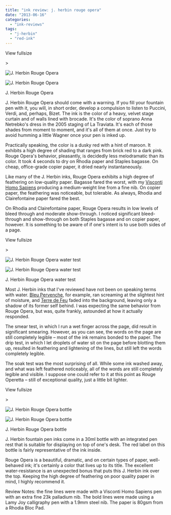 ```yaml
---
title: "ink review: j. herbin rouge opera"
date: "2013-06-16"
categories: 
  - "ink-reviews"
tags: 
  - "j-herbin"
  - "red-ink"
---
```


View fullsize

\>

<img src="https://images.squarespace-cdn.com/content/v1/4ff3a147e4b0d277e95412d1/1371412086616-1QEMP5XEKBFKEZH4VFE9/j+herbin+rouge+opera.jpg" alt="J. Herbin Rouge Opera" />

![J. Herbin Rouge Opera](https://images.squarespace-cdn.com/content/v1/4ff3a147e4b0d277e95412d1/1371412086616-1QEMP5XEKBFKEZH4VFE9/j+herbin+rouge+opera.jpg)

J. Herbin Rouge Opera

J. Herbin Rouge Opera should come with a warning. If you fill your fountain pen with it, you will, in short order, develop a compulsion to listen to Puccini, Verdi, and, perhaps, Bizet. The ink is the color of a heavy, velvet stage curtain and of walls lined with brocade. It's the color of soprano Anna Netrebko's dress in the 2005 staging of La Traviata. It's each of those shades from moment to moment, and it's all of them at once. Just try to avoid humming a little Wagner once your pen is inked up.

Practically speaking, the color is a dusky red with a hint of maroon. It exhibits a high degree of shading that ranges from brick red to a dark pink. Rouge Opera's behavior, pleasantly, is decidedly less melodramatic than its color. It took 4 seconds to dry on Rhodia paper and Staples bagasse. On cheap, office-grade copier paper, it dried nearly instantaneously.

Like many of the J. Herbin inks, Rouge Opera exhibits a high degree of feathering on low-quality paper. Bagasse fared the worst, with my [Visconti Homo Sapiens](/blog/2011/11/20/pen-review-visconti-homo-sapiens.html) producing a medium-weight line from a fine nib. On copier paper, the feathering was noticeable, but tolerable. As always, Rhodia and Clairefontaine paper fared the best.

On Rhodia and Clairefontaine paper, Rouge Opera results in low levels of bleed through and moderate show-through. I noticed significant bleed-through and show-through on both Staples bagasse and on copier paper, however. It is something to be aware of if one's intent is to use both sides of a page.

View fullsize

\>

<img src="https://images.squarespace-cdn.com/content/v1/4ff3a147e4b0d277e95412d1/1371412157088-86156LV1WX9X34JV43KX/j+herbin+rouge+opera+water+test.jpg" alt="J. Herbin Rouge Opera water test" />

![J. Herbin Rouge Opera water test](https://images.squarespace-cdn.com/content/v1/4ff3a147e4b0d277e95412d1/1371412157088-86156LV1WX9X34JV43KX/j+herbin+rouge+opera+water+test.jpg)

J. Herbin Rouge Opera water test

Most J. Herbin inks that I've reviewed have not been on speaking terms with water. [Bleu Pervenche](/blog/2013/1/1/ink-review-j-herbin-bleu-pervenche), for example, ran screaming at the slightest hint of moisture, and [Terre de Feu](/blog/2011/1/3/ink-review-j-herbin-terre-de-feu.html) faded into the background, leaving only a shadow of its former self behind. I was expecting the same behavior from Rouge Opera, but was, quite frankly, astounded at how it actually responded.

The smear test, in which I run a wet finger across the page, did result in significant smearing. However, as you can see, the words on the page are still completely legible – most of the ink remains bonded to the paper. The drip test, in which I let droplets of water sit on the page before blotting them up, resulted in feathering and lightening of the lines, but still left the words completely legible.

The soak test was the most surprising of all. While some ink washed away, and what was left feathered noticeably, all of the words are still completely legible and visible. I suppose one could refer to it at this point as Rouge Operetta – still of exceptional quality, just a little bit lighter.

View fullsize

\>

<img src="https://images.squarespace-cdn.com/content/v1/4ff3a147e4b0d277e95412d1/1371412200489-XWQ63Y6PRFYNC4A425GV/j+herbin+rouge+opera+bottle.jpg" alt="J. Herbin Rouge Opera bottle" />

![J. Herbin Rouge Opera bottle](https://images.squarespace-cdn.com/content/v1/4ff3a147e4b0d277e95412d1/1371412200489-XWQ63Y6PRFYNC4A425GV/j+herbin+rouge+opera+bottle.jpg)

J. Herbin Rouge Opera bottle

J. Herbin fountain pen inks come in a 30ml bottle with an integrated pen rest that is suitable for displaying on top of one's desk. The red label on this bottle is fairly representative of the ink inside.

Rouge Opera is a beautiful, dramatic, and on certain types of paper, well-behaved ink; it's certainly a color that lives up to its title. The excellent water-resistance is an unexpected bonus that puts this J. Herbin ink over the top. Keeping the high degree of feathering on poor quality paper in mind, I highly recommend it.

Review Notes: the fine lines were made with a Visconti Homo Sapiens pen with an extra fine 23k palladium nib. The bold lines were made using a Lamy Joy calligraphy pen with a 1.9mm steel nib. The paper is 80gsm from a Rhodia Bloc Pad.

